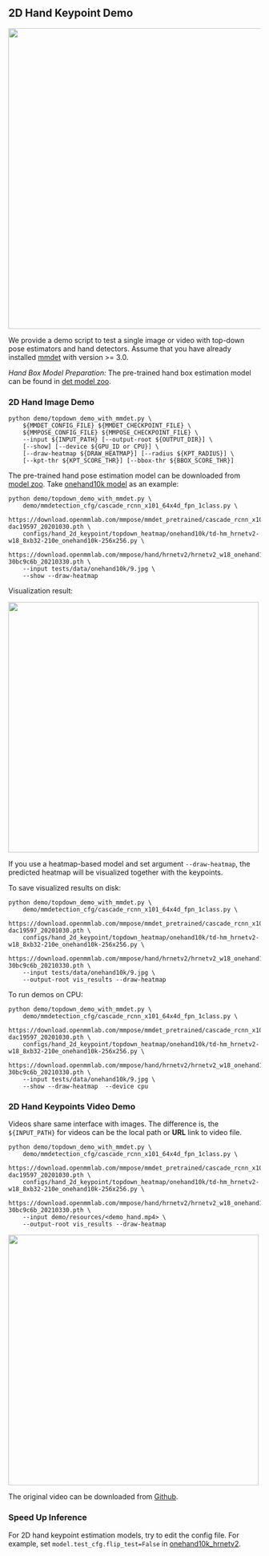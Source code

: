 ## 2D Hand Keypoint Demo

<img src="https://user-images.githubusercontent.com/11788150/109098558-8c54db00-775c-11eb-8966-85df96b23dc5.gif" width="600px" alt><br>

We provide a demo script to test a single image or video with top-down pose estimators and hand detectors. Assume that you have already installed [mmdet](https://github.com/open-mmlab/mmdetection) with version >= 3.0.

*Hand Box Model Preparation:* The pre-trained hand box estimation model can be found in [det model zoo](/demo/docs/mmdet_modelzoo.md).

### 2D Hand Image Demo

```shell
python demo/topdown_demo_with_mmdet.py \
    ${MMDET_CONFIG_FILE} ${MMDET_CHECKPOINT_FILE} \
    ${MMPOSE_CONFIG_FILE} ${MMPOSE_CHECKPOINT_FILE} \
    --input ${INPUT_PATH} [--output-root ${OUTPUT_DIR}] \
    [--show] [--device ${GPU_ID or CPU}] \
    [--draw-heatmap ${DRAW_HEATMAP}] [--radius ${KPT_RADIUS}] \
    [--kpt-thr ${KPT_SCORE_THR}] [--bbox-thr ${BBOX_SCORE_THR}]

```

The pre-trained hand pose estimation model can be downloaded from [model zoo](https://mmpose.readthedocs.io/en/1.x/model_zoo/tasks/hand.html).
Take [onehand10k model](https://download.openmmlab.com/mmpose/hand/hrnetv2/hrnetv2_w18_onehand10k_256x256-30bc9c6b_20210330.pth) as an example:

```shell
python demo/topdown_demo_with_mmdet.py \
    demo/mmdetection_cfg/cascade_rcnn_x101_64x4d_fpn_1class.py \
    https://download.openmmlab.com/mmpose/mmdet_pretrained/cascade_rcnn_x101_64x4d_fpn_20e_onehand10k-dac19597_20201030.pth \
    configs/hand_2d_keypoint/topdown_heatmap/onehand10k/td-hm_hrnetv2-w18_8xb32-210e_onehand10k-256x256.py \
    https://download.openmmlab.com/mmpose/hand/hrnetv2/hrnetv2_w18_onehand10k_256x256-30bc9c6b_20210330.pth \
    --input tests/data/onehand10k/9.jpg \
    --show --draw-heatmap
```

Visualization result:

<img src="https://user-images.githubusercontent.com/26127467/187664103-cfbe0c4e-5876-42f9-9023-5fb58ce00d7b.jpg" height="500px" alt><br>

If you use a heatmap-based model and set argument `--draw-heatmap`, the predicted heatmap will be visualized together with the keypoints.

To save visualized results on disk:

```shell
python demo/topdown_demo_with_mmdet.py \
    demo/mmdetection_cfg/cascade_rcnn_x101_64x4d_fpn_1class.py \
    https://download.openmmlab.com/mmpose/mmdet_pretrained/cascade_rcnn_x101_64x4d_fpn_20e_onehand10k-dac19597_20201030.pth \
    configs/hand_2d_keypoint/topdown_heatmap/onehand10k/td-hm_hrnetv2-w18_8xb32-210e_onehand10k-256x256.py \
    https://download.openmmlab.com/mmpose/hand/hrnetv2/hrnetv2_w18_onehand10k_256x256-30bc9c6b_20210330.pth \
    --input tests/data/onehand10k/9.jpg \
    --output-root vis_results --draw-heatmap
```

To run demos on CPU:

```shell
python demo/topdown_demo_with_mmdet.py \
    demo/mmdetection_cfg/cascade_rcnn_x101_64x4d_fpn_1class.py \
    https://download.openmmlab.com/mmpose/mmdet_pretrained/cascade_rcnn_x101_64x4d_fpn_20e_onehand10k-dac19597_20201030.pth \
    configs/hand_2d_keypoint/topdown_heatmap/onehand10k/td-hm_hrnetv2-w18_8xb32-210e_onehand10k-256x256.py \
    https://download.openmmlab.com/mmpose/hand/hrnetv2/hrnetv2_w18_onehand10k_256x256-30bc9c6b_20210330.pth \
    --input tests/data/onehand10k/9.jpg \
    --show --draw-heatmap  --device cpu
```

### 2D Hand Keypoints Video Demo

Videos share same interface with images. The difference is, the `${INPUT_PATH}` for videos can be the local path or **URL** link to video file.

```shell
python demo/topdown_demo_with_mmdet.py \
    demo/mmdetection_cfg/cascade_rcnn_x101_64x4d_fpn_1class.py \
    https://download.openmmlab.com/mmpose/mmdet_pretrained/cascade_rcnn_x101_64x4d_fpn_20e_onehand10k-dac19597_20201030.pth \
    configs/hand_2d_keypoint/topdown_heatmap/onehand10k/td-hm_hrnetv2-w18_8xb32-210e_onehand10k-256x256.py \
    https://download.openmmlab.com/mmpose/hand/hrnetv2/hrnetv2_w18_onehand10k_256x256-30bc9c6b_20210330.pth \
    --input demo/resources/<demo_hand.mp4> \
    --output-root vis_results --draw-heatmap
```

<img src="https://user-images.githubusercontent.com/26127467/187665873-3ac836ec-8da5-45e1-8d78-c0abe962bd5e.gif" height="500px" alt><br>

The original video can be downloaded from [Github](https://raw.githubusercontent.com/open-mmlab/mmpose/master/tests/data/nvgesture/sk_color.avi).

### Speed Up Inference

For 2D hand keypoint estimation models, try to edit the config file. For example, set `model.test_cfg.flip_test=False` in [onehand10k_hrnetv2](../../configs/hand_2d_keypoint/topdown_heatmap/onehand10k/td-hm_hrnetv2-w18_8xb32-210e_onehand10k-256x256.py).
